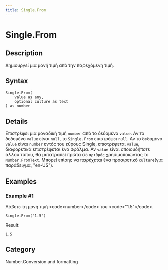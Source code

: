 ```yaml
---
title: Single.From
---
```


# Single.From


## Description

Δημιουργεί μια μονή τιμή από την παρεχόμενη τιμή.


## Syntax

```powerquery
Single.From(
    value as any,
    optional culture as text
) as number
```


## Details

Επιστρέφει μια μοναδική τιμή <code>number</code> από το δεδομένο <code>value</code>. Αν το δεδομένο <code>value</code> είναι <code>null</code>, το <code>Single.From</code> επιστρέφει <code>null</code>. Αν το δεδομένο <code>value</code> είναι <code>number</code> εντός του εύρους Single, επιστρέφεται <code>value</code>, διαφορετικά επιστρέφεται ένα σφάλμα. Αν <code>value</code> είναι οποιουδήποτε άλλου τύπου, θα μετατραπεί πρώτα σε <code>αριθμός</code> χρησιμοποιώντας το <code>Number.FromText</code>. Μπορεί επίσης να παρέχεται ένα προαιρετικό <code>culture</code>(για παράδειγμα, "en-US").


## Examples

### Example #1 
Λάβετε τη μονή τιμή &lt;code&gt;number&lt;/code&gt; του &lt;code&gt;&#34;1.5&#34;&lt;/code&gt;.
```powerquery
Single.From("1.5")
```

Result: 
```powerquery
1.5
```




## Category
Number.Conversion and formatting

